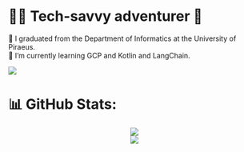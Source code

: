 # 🧑‍💻️ Tech-savvy adventurer 🧳
🔭 I graduated from the Department of Informatics at the University of Piraeus.<br>
🌱 I’m currently learning GCP and Kotlin and LangChain.<br>

[![](https://visitcount.itsvg.in/api?id=thkox&icon=10&color=1)](https://visitcount.itsvg.in)

# 📊 GitHub Stats:
<div align="center">
  <img src="https://github-readme-streak-stats.herokuapp.com/?user=thkox&theme=prussian&hide_border=true" />
  </br>
  <img src="https://github-readme-stats.vercel.app/api/top-langs/?username=thkox&theme=prussian&hide_border=true&include_all_commits=false&count_private=false&layout=compact" />
</div>
